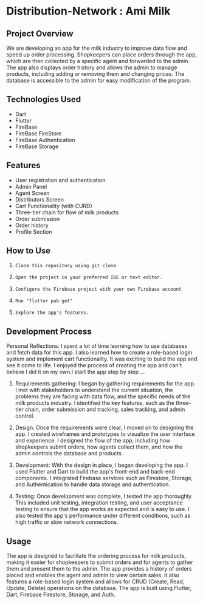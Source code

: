 


# Distribution-Network : Ami Milk
## Project Overview
We are developing an app for the milk industry to improve data flow and speed up order processing. Shopkeepers can place orders through the app, which are then collected by a specific agent and forwarded to the admin. The app also displays order history and allows the admin to manage products, including adding or removing them and changing prices. The database is accessible to the admin for easy modification of the program.


## Technologies Used
* Dart
* Flutter
* FireBase
* FireBase FireStore
* FireBase Authentication
* FireBase Storage

## Features
* User registration and authentication
* Admin Panel
* Agent Screen
* Distributors Screen
* Cart Functionality (with CURD)
* Three-tier chain for flow of milk products
* Order submission
* Order history
* Profile Section



## How to Use
1.     Clone this repository using git clone
2.     Open the project in your preferred IDE or text editor.
3.     Configure the Firebase project with your own Firebase account
4.     Run "flutter pub get"
5.     Explore the app's features.
## Development Process


Personal Reflections: I spent a lot of time learning how to use databases and fetch data for this app. I also learned how to create a role-based login system and implement cart functionality. It was exciting to build the app and see it come to life. I enjoyed the process of creating the app and can't believe I did it on my own.I start the app step by step ...

1. Requirements gathering: I began by gathering requirements for the app. I met with stakeholders to understand the current situation, the problems they are facing with data flow, and the specific needs of the milk products industry. I identified the key features, such as the three-tier chain, order submission and tracking, sales tracking, and admin control.

2. Design: Once the requirements were clear, I moved on to designing the app. I created wireframes and prototypes to visualize the user interface and experience. I designed the flow of the app, including how shopkeepers submit orders, how agents collect them, and how the admin controls the database and products.

3. Development: With the design in place, I began developing the app. I used Flutter and Dart to build the app's front-end and back-end components. I integrated Firebase services such as Firestore, Storage, and Authentication to handle data storage and authentication.

4. Testing: Once development was complete, I tested the app thoroughly. This included unit testing, integration testing, and user acceptance testing to ensure that the app works as expected and is easy to use. I also tested the app's performance under different conditions, such as high traffic or slow network connections.

## Usage

The app is designed to facilitate the ordering process for milk products, making it easier for shopkeepers to submit orders and for agents to gather them and present them to the admin. The app provides a history of orders placed and enables the agent and admin to view certain sales. It also features a role-based login system and allows for CRUD (Create, Read, Update, Delete) operations on the database. The app is built using Flutter, Dart, Firebase Firestore, Storage, and Auth.
